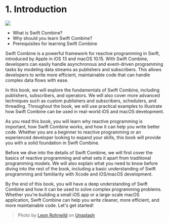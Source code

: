 # 1. Introduction

![](https://images.unsplash.com/photo-1679487660442-804ec2b61fa6?crop=entropy&cs=tinysrgb&fit=max&fm=jpg&ixid=MnwxNDIyNzR8MHwxfGNvbGxlY3Rpb258MTZ8MzE3MDk5fHx8fHwyfHwxNjgwMjc1MDY0&ixlib=rb-4.0.3&q=80&w=1080)


- What is Swift Combine?
- Why should you learn Swift Combine?
- Prerequisites for learning Swift Combine

Swift Combine is a powerful framework for reactive programming in Swift, introduced by Apple in iOS 13 and macOS 10.15. With Swift Combine, developers can easily handle asynchronous and event-driven programming tasks by modeling data streams as publishers and subscribers. This allows developers to write more efficient, maintainable code that can handle complex data flows with ease.

In this book, we will explore the fundamentals of Swift Combine, including publishers, subscribers, and operators. We will also cover more advanced techniques such as custom publishers and subscribers, schedulers, and threading. Throughout the book, we will use practical examples to illustrate how Swift Combine can be used in real-world iOS and macOS development.

As you read this book, you will learn why reactive programming is important, how Swift Combine works, and how it can help you write better code. Whether you are a beginner to reactive programming or an experienced developer looking to expand your skills, this book will provide you with a solid foundation in Swift Combine.

Before we dive into the details of Swift Combine, we will first cover the basics of reactive programming and what sets it apart from traditional programming models. We will also explain what you need to know before diving into the rest of the book, including a basic understanding of Swift programming and familiarity with Xcode and iOS/macOS development.

By the end of this book, you will have a deep understanding of Swift Combine and how it can be used to solve complex programming problems. Whether you're building a small iOS app or a large-scale macOS application, Swift Combine can help you write cleaner, more efficient, and more maintainable code. Let's get started!

> Photo by [Leon Rohrwild](https://unsplash.com/@leonrwld?utm_source=unsplash&utm_medium=referral&utm_content=creditCopyText") on [Unsplash](https://unsplash.com/@leonrwld?utm_source=unsplash&utm_medium=referral&utm_content=creditCopyText)

